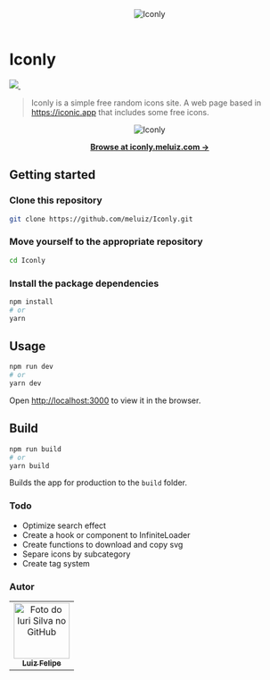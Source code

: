 <div align="center">
  <img src="https://i.imgur.com/ChbqcCA.png" alt="Iconly" />
</div>

<br>

# Iconly

<p align="left">
  <a aria-label="ReactJS Logo" href="https://pt-br.reactjs.org/">
    <img src="https://img.shields.io/badge/react-%2320232a.svg?style=for-the-badge&logo=react&logoColor=%2361DAFB" />
  </a>

  <a aria-label="Styled Components Logo" href="https://styled-components.com/">
    <img alt="" src="https://img.shields.io/badge/styled--components-DB7093?style=for-the-badge&logo=styled-components&logoColor=white" />
  </a>
</p>

> Iconly is a simple free random icons site. A web page based in https://iconic.app that includes some free icons.

<div align="center">
  <img src="https://i.imgur.com/vuThZps.png" alt="Iconly" />
</div>


<p align="center">
  <a href="https://iconly.meluiz.com/"><strong>Browse at iconly.meluiz.com &rarr;</strong></a>
</p>

## Getting started

### Clone this repository

```bash
git clone https://github.com/meluiz/Iconly.git
```

### Move yourself to the appropriate repository

```bash
cd Iconly
```

### Install the package dependencies

```bash
npm install
# or
yarn
```

## Usage

```bash
npm run dev
# or
yarn dev
```

Open [http://localhost:3000](http://localhost:3000) to view it in the browser.

## Build

```bash
npm run build
# or
yarn build
```

Builds the app for production to the `build` folder.

### Todo

- Optimize search effect
- Create a hook or component to InfiniteLoader
- Create functions to download and copy svg
- Separe icons by subcategory
- Create tag system

### Autor

<table>
  <tr>
    <td align="center">
      <a href="https://github.com/meluiz">
        <img src="https://avatars.githubusercontent.com/u/52682525?v=4" width="100px;" alt="Foto do Iuri Silva no GitHub"/><br>
        <sub>
          <b>Luiz Felipe</b>
        </sub>
      </a>
    </td>
  </tr>
</table>
